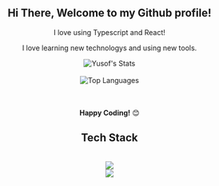 <div align="center">
  <h2> Hi There, Welcome to my Github profile! </h2>


I love using Typescript and React!

I love learning new technologys and using new tools.

<img align="center" src="https://github-readme-stats.vercel.app/api?username=yzffkindacrzy&include_all_commits=true&count_private=true&show_icons=true&line_height=30&title_color=CDB4DB&icon_color=CDB4DB&text_color=D3D3D3&bg_color=0A0A0A" alt="Yusof's Stats">
<br />
<br />
<img src="https://github-readme-stats.vercel.app/api/top-langs/?username=yzffkindacrzy&layout=compact&theme=dark&bg_color=0A0A0A" alt="Top Languages"/>
<br />
<br />
<br />

**Happy Coding!** 😊

</div>

<div align="center">

## Tech Stack

<br />
<img src="https://skillicons.dev/icons?i=js,html,css,cs,react,ts"></img>
<br />
<img src="https://skillicons.dev/icons?i=rust,dart,vscode,webpack,sass,tailwind"></img>


<div align="center">
<br />

